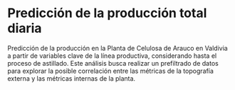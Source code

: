 # Predicción de la producción total diaria
Predicción de la producción en la Planta de Celulosa de Arauco en Valdivia a partir de variables clave de la línea productiva, considerando hasta el proceso de astillado. Este análisis busca realizar un prefiltrado de datos para explorar la posible correlación entre las métricas de la topografía externa y las métricas internas de la planta.
